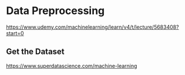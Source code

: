 # Data Preprocessing


https://www.udemy.com/machinelearning/learn/v4/t/lecture/5683408?start=0  


## Get the Dataset

https://www.superdatascience.com/machine-learning 
